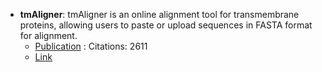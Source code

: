 - **tmAligner**: tmAligner is an online alignment tool for transmembrane proteins, allowing users to paste or upload sequences in FASTA format for alignment.
	- [Publication](https://doi.org/10.1093/nar/gki524) : Citations: 2611
	- [Link](http://skuastk.org/tmaligner/)
